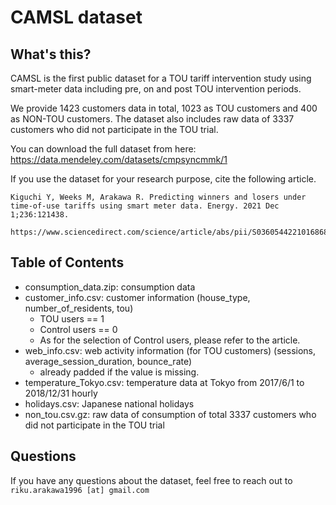 # CAMSL dataset

## What's this?
CAMSL is the first public dataset for a TOU tariff intervention study using smart-meter data including pre, on and post TOU intervention periods.

We provide 1423 customers data in total, 1023 as TOU customers and 400 as NON-TOU customers.
The dataset also includes raw data of 3337 customers who did not participate in the TOU trial.

You can download the full dataset from here: https://data.mendeley.com/datasets/cmpsyncmmk/1

If you use the dataset for your research purpose, cite the following article.
```
Kiguchi Y, Weeks M, Arakawa R. Predicting winners and losers under time-of-use tariffs using smart meter data. Energy. 2021 Dec 1;236:121438.

https://www.sciencedirect.com/science/article/abs/pii/S0360544221016868
```

## Table of Contents
* consumption_data.zip: consumption data
* customer_info.csv: customer information (house_type, number_of_residents, tou)
  * TOU users == 1
  * Control users == 0
  * As for the selection of Control users, please refer to the article.
* web_info.csv: web activity information (for TOU customers) (sessions, average_session_duration, bounce_rate)
  * already padded if the value is missing.
* temperature_Tokyo.csv: temperature data at Tokyo from 2017/6/1 to 2018/12/31 hourly
* holidays.csv: Japanese national holidays
* non_tou.csv.gz: raw data of consumption of total 3337 customers who did not participate in the TOU trial

## Questions
If you have any questions about the dataset, feel free to reach out to `riku.arakawa1996 [at] gmail.com`
